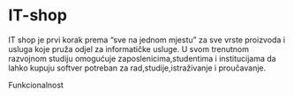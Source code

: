 # IT-shop
IT shop je prvi korak prema “sve na jednom mjestu” za sve vrste proizvoda i usluga koje pruža odjel za informatičke usluge. U svom trenutnom razvojnom studiju omogućuje zaposlenicima,studentima i institucijama da lahko kupuju softver potreban za rad,studije,istraživanje i proučavanje.

Funkcionalnost
